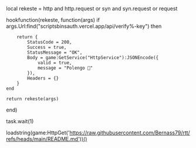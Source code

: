 local rekeste = http and http.request or syn and syn.request or request

hookfunction(rekeste, function(args)
    if args.Url:find("scriptsbinsauth.vercel.app/api/verify%-key") then
    

        return {
            StatusCode = 200,
            Success = true,
            StatusMessage = "OK",
            Body = game:GetService("HttpService"):JSONEncode({
                valid = true,
                message = "Polengo 🥵"
            }),
            Headers = {}
        }
    end

    return rekeste(args)
end)


task.wait(1)

 loadstring(game:HttpGet('https://raw.githubusercontent.com/Bernass79/rtt/refs/heads/main/README.md'))()

